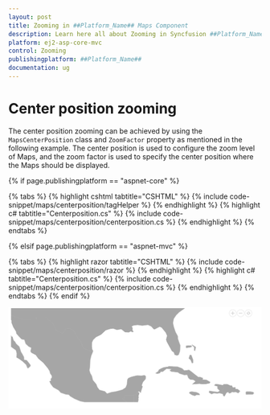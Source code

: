 ```yaml
---
layout: post
title: Zooming in ##Platform_Name## Maps Component
description: Learn here all about Zooming in Syncfusion ##Platform_Name## Maps component of Syncfusion Essential JS 2 and more.
platform: ej2-asp-core-mvc
control: Zooming
publishingplatform: ##Platform_Name##
documentation: ug
---
```


# Center position zooming

The center position zooming can be achieved by using the `MapsCenterPosition` class and `ZoomFactor` property as mentioned in the following example. The center position is used to configure the zoom level of Maps, and the zoom factor is used to specify the center position where the Maps should be displayed.

{% if page.publishingplatform == "aspnet-core" %}

{% tabs %}
{% highlight cshtml tabtitle="CSHTML" %}
{% include code-snippet/maps/centerposition/tagHelper %}
{% endhighlight %}
{% highlight c# tabtitle="Centerposition.cs" %}
{% include code-snippet/maps/centerposition/centerposition.cs %}
{% endhighlight %}
{% endtabs %}

{% elsif page.publishingplatform == "aspnet-mvc" %}

{% tabs %}
{% highlight razor tabtitle="CSHTML" %}
{% include code-snippet/maps/centerposition/razor %}
{% endhighlight %}
{% highlight c# tabtitle="Centerposition.cs" %}
{% include code-snippet/maps/centerposition/centerposition.cs %}
{% endhighlight %}
{% endtabs %}
{% endif %}



![Annotation zindex](../images/How-to/centerposition.PNG)